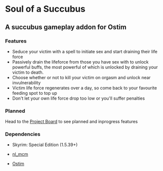 # Soul of a Succubus
## A succubus gameplay addon for Ostim

### Features
- Seduce your victim with a spell to initiate sex and start draining their life force
- Passively drain the lifeforce from those you have sex with to unlock powerful buffs, the most powerful of which is unlocked by draining your victim to death.
- Choose whether or not to kill your victim on orgasm and unlock near invulnerability
- Victim life force regenerates over a day, so come back to your favourite feeding spot to top up
- Don't let your own life force drop too low or you'll suffer penalties


### Planned

Head to the [Project Board](https://github.com/kannonfodder/soas/projects/1) to see planned and inprogress features

### Dependencies

* Skyrim: Special Edition (1.5.39+)

* [nl_mcm](https://github.com/MrOctopus/nl_mcm)


* [Ostim](https://github.com/Sairion350/OStim)
